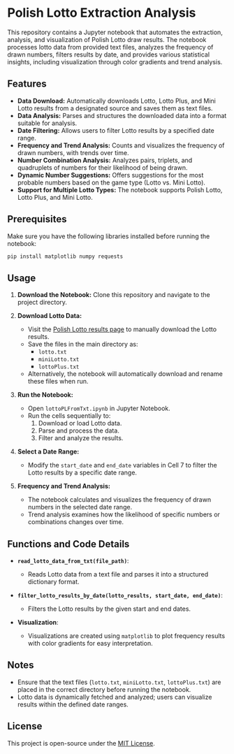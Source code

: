 
# Polish Lotto Extraction Analysis

This repository contains a Jupyter notebook that automates the extraction, analysis, and visualization of Polish Lotto draw results. The notebook processes lotto data from provided text files, analyzes the frequency of drawn numbers, filters results by date, and provides various statistical insights, including visualization through color gradients and trend analysis.

## Features

- **Data Download:** Automatically downloads Lotto, Lotto Plus, and Mini Lotto results from a designated source and saves them as text files.
- **Data Analysis:** Parses and structures the downloaded data into a format suitable for analysis.
- **Date Filtering:** Allows users to filter Lotto results by a specified date range.
- **Frequency and Trend Analysis:** Counts and visualizes the frequency of drawn numbers, with trends over time.
- **Number Combination Analysis:** Analyzes pairs, triplets, and quadruplets of numbers for their likelihood of being drawn.
- **Dynamic Number Suggestions:** Offers suggestions for the most probable numbers based on the game type (Lotto vs. Mini Lotto).
- **Support for Multiple Lotto Types:** The notebook supports Polish Lotto, Lotto Plus, and Mini Lotto.

## Prerequisites

Make sure you have the following libraries installed before running the notebook:

```bash
pip install matplotlib numpy requests
```
## Usage

1. **Download the Notebook:** Clone this repository and navigate to the project directory.

2. **Download Lotto Data:**
   - Visit the [Polish Lotto results page](http://www.mbnet.com.pl/wyniki.htm) to manually download the Lotto results.
   - Save the files in the main directory as:
     - `lotto.txt`
     - `miniLotto.txt`
     - `lottoPlus.txt`
   - Alternatively, the notebook will automatically download and rename these files when run.

3. **Run the Notebook:**
   - Open `lottoPLFromTxt.ipynb` in Jupyter Notebook.
   - Run the cells sequentially to:
     1. Download or load Lotto data.
     2. Parse and process the data.
     3. Filter and analyze the results.
   
4. **Select a Date Range:**
   - Modify the `start_date` and `end_date` variables in Cell 7 to filter the Lotto results by a specific date range.

5. **Frequency and Trend Analysis:**
   - The notebook calculates and visualizes the frequency of drawn numbers in the selected date range.
   - Trend analysis examines how the likelihood of specific numbers or combinations changes over time.

## Functions and Code Details

- **`read_lotto_data_from_txt(file_path)`**: 
  - Reads Lotto data from a text file and parses it into a structured dictionary format.

- **`filter_lotto_results_by_date(lotto_results, start_date, end_date)`**:
  - Filters the Lotto results by the given start and end dates.

- **Visualization**:
  - Visualizations are created using `matplotlib` to plot frequency results with color gradients for easy interpretation.


## Notes

- Ensure that the text files (`lotto.txt`, `miniLotto.txt`, `lottoPlus.txt`) are placed in the correct directory before running the notebook.
- Lotto data is dynamically fetched and analyzed; users can visualize results within the defined date ranges.

## License

This project is open-source under the [MIT License](LICENSE).
